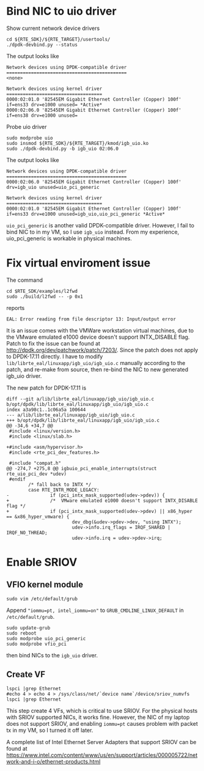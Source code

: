 # Bind NIC to uio driver
Show current network device drivers
````
cd ${RTE_SDK}/${RTE_TARGET}/usertools/
./dpdk-devbind.py --status
````
The output looks like
````
Network devices using DPDK-compatible driver
============================================
<none>

Network devices using kernel driver
===================================
0000:02:01.0 '82545EM Gigabit Ethernet Controller (Copper) 100f' if=ens33 drv=e1000 unused= *Active*
0000:02:06.0 '82545EM Gigabit Ethernet Controller (Copper) 100f' if=ens38 drv=e1000 unused=
````
Probe uio driver

    sudo modprobe uio
    sudo insmod ${RTE_SDK}/${RTE_TARGET}/kmod/igb_uio.ko
    sudo ./dpdk-devbind.py -b igb_uio 02:06.0
The output looks like
````
Network devices using DPDK-compatible driver
============================================
0000:02:06.0 '82545EM Gigabit Ethernet Controller (Copper) 100f' drv=igb_uio unused=uio_pci_generic

Network devices using kernel driver
===================================
0000:02:01.0 '82545EM Gigabit Ethernet Controller (Copper) 100f' if=ens33 drv=e1000 unused=igb_uio,uio_pci_generic *Active*
````

`uio_pci_generic` is another valid DPDK-compatible driver. However, I fail to bind NIC to in my VM, so I use `igb_uio` instead. From my experience, uio_pci_generic is workable in physical machines.

# Fix virtual enviroment issue

The command
````
cd $RTE_SDK/examples/l2fwd
sudo ./build/l2fwd -- -p 0x1
````
reports

    EAL: Error reading from file descriptor 13: Input/output error
It is an issue comes with the VMWare workstation virtual machines, due to the VMware emulated e1000 device doesn't support INTX_DISABLE flag.
Patch to fix the issue can be found at http://dpdk.org/dev/patchwork/patch/7203/.
Since the patch does not apply to DPDK-17.11 directly.
I have to modify `lib/librte_eal/linuxapp/igb_uio/igb_uio.c` manually according to the patch, and re-make from source, then re-bind the NIC to new generated igb_uio driver.

The new patch for DPDK-17.11 is
````
diff --git a/lib/librte_eal/linuxapp/igb_uio/igb_uio.c b/opt/dpdk/lib/librte_eal/linuxapp/igb_uio/igb_uio.c
index a3a98c1..1c06a5a 100644
--- a/lib/librte_eal/linuxapp/igb_uio/igb_uio.c
+++ b/opt/dpdk/lib/librte_eal/linuxapp/igb_uio/igb_uio.c
@@ -34,6 +34,7 @@
 #include <linux/version.h>
 #include <linux/slab.h>

+#include <asm/hypervisor.h>
 #include <rte_pci_dev_features.h>

 #include "compat.h"
@@ -274,7 +275,8 @@ igbuio_pci_enable_interrupts(struct rte_uio_pci_dev *udev)
 #endif
        /* fall back to INTX */
        case RTE_INTR_MODE_LEGACY:
-               if (pci_intx_mask_supported(udev->pdev)) {
+               /*  VMware emulated e1000 doesn't support INTX_DISABLE flag */
+               if (pci_intx_mask_supported(udev->pdev) || x86_hyper == &x86_hyper_vmware) {
                        dev_dbg(&udev->pdev->dev, "using INTX");
                        udev->info.irq_flags = IRQF_SHARED | IRQF_NO_THREAD;
                        udev->info.irq = udev->pdev->irq;
````
# Enable SRIOV
## VFIO kernel module
````
sudo vim /etc/default/grub
````
Append `"iommu=pt, intel_iommu=on"` to `GRUB_CMDLINE_LINUX_DEFAULT` in `/etc/default/grub`.
````
sudo update-grub
sudo reboot
sudo modprobe uio_pci_generic
sudo modprobe vfio_pci
````
then bind NICs to the `igb_uio` driver.
## Create VF
````
lspci |grep Ethernet
#echo 4 > echo 4 > /sys/class/net/`device name`/device/sriov_numvfs
lspci |grep Ethernet
````
This step create 4 VFs, which is critical to use SRIOV.
For the physical hosts with SRIOV supported NICs, it works fine.
However, the NIC of my laptop does not support SRIOV, and enabling `iommu=pt` causes problem with packet tx in my VM, so I turned it off later.

A complete list of Intel Ethernet Server Adapters that support SRIOV can be found at
https://www.intel.com/content/www/us/en/support/articles/000005722/network-and-i-o/ethernet-products.html
